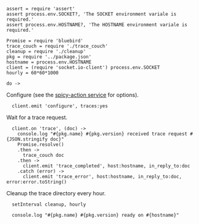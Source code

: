     assert = require 'assert'
    assert process.env.SOCKET?, 'The SOCKET environment variale is required.'
    assert process.env.HOSTNAME?, 'The HOSTNAME environment variale is required.'

    Promise = require 'bluebird'
    trace_couch = require './trace_couch'
    cleanup = require './cleanup'
    pkg = require '../package.json'
    hostname = process.env.HOSTNAME
    client = (require 'socket.io-client') process.env.SOCKET
    hourly = 60*60*1000

    do ->

Configure (see the [spicy-action service](https://github.com/shimaore/spicy-action/blob/master/index.coffee.md) for options).

      client.emit 'configure', traces:yes

Wait for a trace request.

      client.on 'trace', (doc) ->
        console.log "#{pkg.name} #{pkg.version} received trace request #{JSON.stringify doc}"
        Promise.resolve()
        .then ->
          trace_couch doc
        .then ->
          client.emit 'trace_completed', host:hostname, in_reply_to:doc
        .catch (error) ->
          client.emit 'trace_error', host:hostname, in_reply_to:doc, error:error.toString()

Cleanup the trace directory every hour.

      setInterval cleanup, hourly

      console.log "#{pkg.name} #{pkg.version} ready on #{hostname}"
